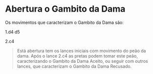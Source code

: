 # Abertura o Gambito da Dama

Os movimentos que caracterizam o Gambito da Dama são:

1.d4 d5

2.c4 



> Está abertura tem os lances iniciais com movimento do peão da dama. Após o lance 2.c4 as pretas podem tomar este peão, caracterizando o Gambito da Dama Aceito, ou seguir com outros lances, que caracterizam o Gambito da Dama Recusado.
